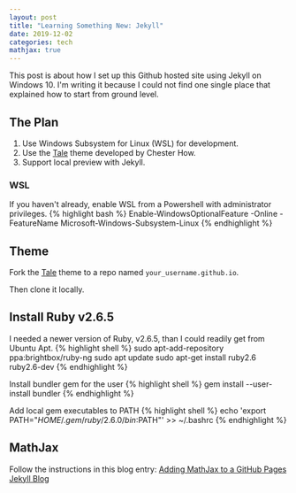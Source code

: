 ```yaml
---
layout: post
title: "Learning Something New: Jekyll"
date: 2019-12-02
categories: tech
mathjax: true
---
```

This post is about how I set up this Github hosted site using Jekyll on Windows 10.  I'm writing it because I could not find one single place that explained how to start from ground level.

## The Plan
1. Use Windows Subsystem for Linux (WSL) for development.
1. Use the [Tale][tale-url] theme developed by Chester How.
1. Support local preview with Jekyll.

### WSL
If you haven't already, enable WSL from a Powershell with administrator privileges.
{% highlight bash %}
Enable-WindowsOptionalFeature -Online -FeatureName Microsoft-Windows-Subsystem-Linux
{% endhighlight %}

## Theme
Fork the [Tale][tale-url] theme to a repo named `your_username.github.io`.

Then clone it locally.

## Install Ruby v2.6.5
I needed a newer version of Ruby, v2.6.5, than I could readily get from Ubuntu Apt. 
{% highlight shell %}
sudo apt-add-repository ppa:brightbox/ruby-ng
sudo apt update
sudo apt-get install ruby2.6 ruby2.6-dev
{% endhighlight %}

Install bundler gem for the user
{% highlight shell %}
gem install --user-install bundler 
{% endhighlight %}

Add local gem executables to PATH
{% highlight shell %}
echo 'export PATH="$HOME/.gem/ruby/2.6.0/bin:$PATH"' >> ~/.bashrc
{% endhighlight %}

## MathJax
Follow the instructions in this blog entry: 
[Adding MathJax to a GitHub Pages Jekyll Blog](http://sgeos.github.io/github/jekyll/2016/08/21/adding_mathjax_to_a_jekyll_github_pages_blog.html)

[tale-url]: https://github.com/chesterhow/tale/